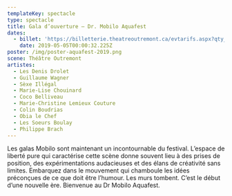 ```yaml
---
templateKey: spectacle
type: spectacle
title: Gala d’ouverture – Dr. Mobilo Aquafest
dates: 
  - billet: 'https://billetterie.theatreoutremont.ca/evtarifs.aspx?qty_ticket=0&language=FR&owner=198&event=2382'
    date: 2019-05-05T00:00:32.225Z
poster: /img/poster-aquafest-2019.png
scene: Théâtre Outremont
artistes:
  - Les Denis Drolet
  - Guillaume Wagner
  - Sèxe Illégal
  - Marie-Lise Chouinard
  - Coco Belliveau
  - Marie-Christine Lemieux Couture
  - Colin Boudrias
  - Obia le Chef
  - Les Soeurs Boulay
  - Philippe Brach
---
```

Les galas Mobilo sont maintenant un incontournable du festival. L’espace de liberté pure qui caractérise cette scène donne souvent lieu à des prises de position, des expérimentations audacieuses et des élans de créativité sans limites. Embarquez dans le mouvement qui chamboule les idées préconçues de ce que doit être l’humour. Les murs tombent. C’est le début d’une nouvelle ère. Bienvenue au Dr Mobilo Aquafest.
